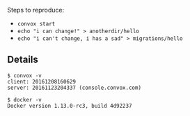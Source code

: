 
Steps to reproduce:

- `convox start`
- `echo "i can change!" > anotherdir/hello`
- `echo "i can't change, i has a sad" > migrations/hello`


## Details

```
$ convox -v
client: 20161208160629
server: 20161123204337 (console.convox.com)
```

```
$ docker -v
Docker version 1.13.0-rc3, build 4d92237
```
